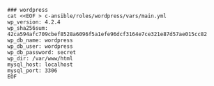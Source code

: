     ### wordpress
    cat <<EOF > c-ansible/roles/wordpress/vars/main.yml
    wp_version: 4.2.4
    wp_sha256sum: 42ca594afc709cbef8528a6096f5a1efe96dcf3164e7ce321e87d57ae015cc82
    wp_db_name: wordpress
    wp_db_user: wordpress
    wp_db_password: secret
    wp_dir: /var/www/html
    mysql_host: localhost
    mysql_port: 3306
    EOF
